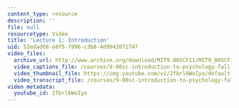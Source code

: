 ```yaml
---
content_type: resource
description: ''
file: null
resourcetype: Video
title: 'Lecture 1: Introduction'
uid: 52edad68-e8f5-7996-c3b0-4d9942072747
video_files:
  archive_url: http://www.archive.org/download/MIT9.00SCF11/MIT9_00SCF11_lec01_300k.mp4
  video_captions_file: /courses/9-00sc-introduction-to-psychology-fall-2011/6f44f230ae505c95aca4c4b71700df94_2fbrl6WoIyo.vtt
  video_thumbnail_file: https://img.youtube.com/vi/2fbrl6WoIyo/default.jpg
  video_transcript_file: /courses/9-00sc-introduction-to-psychology-fall-2011/ac10dd296d93afcc1e95591899ee46b9_2fbrl6WoIyo.pdf
video_metadata:
  youtube_id: 2fbrl6WoIyo
---
```

